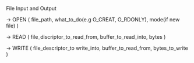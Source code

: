 File Input and Output

-> OPEN (
	file_path,
	what_to_do(e.g O_CREAT, O_RDONLY),
	mode(if new file) )


-> READ (
	file_discriptor_to_read_from,
	buffer_to_read_into,
	bytes )


-> WRITE (
	file_descriptor_to write_into,
	buffer_to_read_from,
	bytes_to_write )
